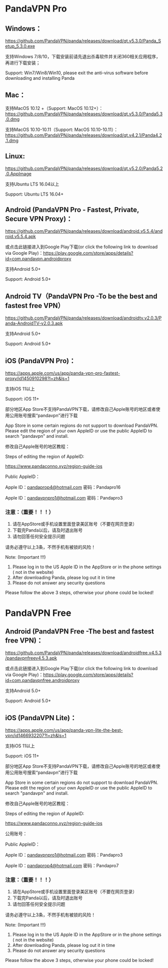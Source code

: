 # PandaVPN Pro

## Windows：

https://github.com/PandaVPN/panda/releases/download/qt.v5.3.0/Panda_Setup_5.3.0.exe
 
支持Windows 7/8/10，下载安装前请先退出杀毒软件并关闭360相关应用程序，再进行下载安装；

Support: Win7/Win8/Win10, please exit the anti-virus software before downloading and installing Panda

## Mac：

支持MacOS 10.12 +（Support: MacOS 10.12+）：https://github.com/PandaVPN/panda/releases/download/qt.v5.3.0/Panda5.3.0.dmg

支持MacOS 10.10-10.11（Support: MacOS 10.10-10.11）：https://github.com/PandaVPN/panda/releases/download/qt.v4.2.1/Panda4.2.1.dmg

## Linux:

https://github.com/PandaVPN/panda/releases/download/qt.v5.2.0/Panda5.2.0.AppImage

支持Ubuntu LTS 16.04以上

Support: Ubuntu LTS 16.04+

## Android (PandaVPN Pro - Fastest, Private, Secure VPN Proxy)：

https://github.com/PandaVPN/panda/releases/download/android.v5.5.4/android.v5.5.4.apk

或点击此链接进入到Google Play下载(or click the following link to download via Google Play)：https://play.google.com/store/apps/details?id=com.pandavpn.androidproxy

支持Android 5.0+

Support: Android 5.0+

## Android TV（PandaVPN Pro -To be the best and fastest free VPN）

https://github.com/PandaVPN/panda/releases/download/androidtv.v2.0.3/Panda-AndroidTV-v2.0.3.apk

支持Android 5.0+

Support: Android 5.0+

## iOS (PandaVPN Pro)：

https://apps.apple.com/us/app/panda-vpn-pro-fastest-proxy/id1450910298?l=zh&ls=1

支持iOS 11以上

Support: iOS 11+

部分地区App Store不支持PandaVPN下载，请修改自己Apple账号的地区或者使用公用账号搜索“pandavpn”进行下载

App Store in some certain regions do not support to download PandaVPN.  Please edit the region of your own AppleID or use the public AppleID to search "pandavpn" and install. 

修改自己Apple账号的地区教程：  

Steps of editing the region of AppleID:

https://www.pandaconno.xyz/region-guide-ios

Public AppleID：

Apple ID：pandaprop4@hotmail.com  密码：Pandapro16

Apple ID：pandavpnpro1@hotmail.com  密码：Pandapro3

### 注意：（重要！！！）
1. 请在AppStore或手机设置里面登录美区账号（不要在网页登录）
2. 下载完Panda以后，请及时退出账号
3. 请勿回答任何安全提示问题

请务必遵守以上3条，不然手机有被锁的风险！

Note: (Important !!!)
1. Please log in to the US Apple ID in the AppStore or in the phone settings ( not in the website)
2. After downloading Panda, please log out it in time
3. Please do not answer any security questions

Please follow the above 3 steps, otherwise your phone could be locked!

# PandaVPN Free

## Android (PandaVPN Free -The best and fastest free VPN)：

https://github.com/PandaVPN/panda/releases/download/androidfree.v4.5.3/pandavpnfreev4.5.3.apk

或点击此链接进入到Google Play下载(or click the following link to download via Google Play)：https://play.google.com/store/apps/details?id=com.pandavpnfree.androidproxy

支持Android 5.0+

Support: Android 5.0+

## iOS (PandaVPN Lite)：

https://apps.apple.com/us/app/panda-vpn-lite-the-best-vpn/id1466932207?l=zh&ls=1

支持iOS 11以上

Support: iOS 11+

部分地区App Store不支持PandaVPN下载，请修改自己Apple账号的地区或者使用公用账号搜索“pandavpn”进行下载

App Store in some certain regions do not support to download PandaVPN.  Please edit the region of your own AppleID or use the public AppleID to search "pandavpn" and install. 

修改自己Apple账号的地区教程：  

Steps of editing the region of AppleID:

https://www.pandaconno.xyz/region-guide-ios

公用账号：

Public AppleID：

Apple ID：pandavpnpro1@hotmail.com  密码：Pandapro3

Apple ID：pandaprop4@hotmail.com  密码：Pandapro7

### 注意：（重要！！！）
1. 请在AppStore或手机设置里面登录美区账号（不要在网页登录）
2. 下载完Panda以后，请及时退出账号
3. 请勿回答任何安全提示问题

请务必遵守以上3条，不然手机有被锁的风险！

Note: (Important !!!)
1. Please log in to the US Apple ID in the AppStore or in the phone settings ( not in the website)
2. After downloading Panda, please log out it in time
3. Please do not answer any security questions

Please follow the above 3 steps, otherwise your phone could be locked!

